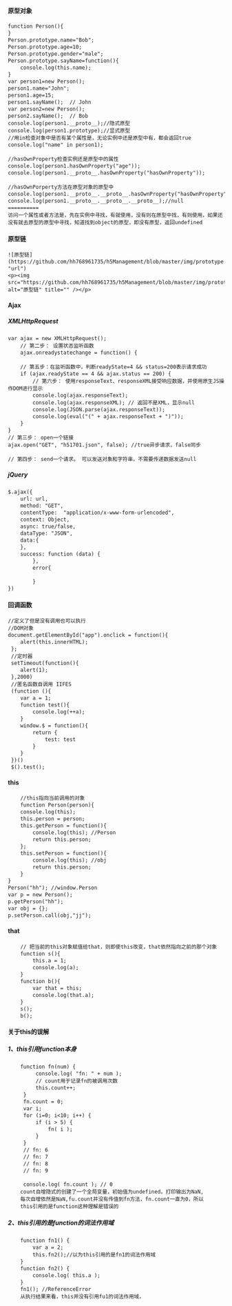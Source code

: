 #### 原型对象
	function Person(){	
	}
	Person.prototype.name="Bob";
	Person.prototype.age=10;
	Person.prototype.gender="male";
	Person.prototype.sayName=function(){
		console.log(this.name);
	}
	var person1=new Person();
	person1.name="John";
	person1.age=15;
	person1.sayName();	// John
	var person2=new Person();
	person2.sayName();	// Bob
	console.log(person1.__proto__);//隐式原型
	console.log(person1.prototype);//显式原型
	//用in检查对象中是否有某个属性是，无论实例中还是原型中有，都会返回true
	console.log("name" in person1);

	//hasOwnProperty检查实例还是原型中的属性
	console.log(person1.hasOwnProperty("age"));
	console.log(person1.__proto__.hasOwnProperty("hasOwnProperty"));

	//hasOwnPorperty方法在原型对象的原型中
	console.log(person1.__proto__.__proto__.hasOwnProperty("hasOwnProperty"));
	console.log(person1.__proto__.__proto__.__proto__);//null
	==========
	访问一个属性或者方法是，先在实例中寻找，有就使用，没有则在原型中找，有则使用，如果还没有就去原型的原型中寻找，知道找到object的原型，即没有原型，返回undefined
#### 原型链
	![原型链](https://github.com/hh768961735/h5Management/blob/master/img/prototype.png "url")
	<p><img src="https://github.com/hh768961735/h5Management/blob/master/img/prototype.png" alt="原型链" title="" /></p>
#### Ajax
##### XMLHttpRequest
	
	var ajax = new XMLHttpRequest();
		// 第二步： 设置状态监听函数
		ajax.onreadystatechange = function() {
			
		// 第五步：在监听函数中，判断readyState=4 && status=200表示请求成功
		if (ajax.readyState == 4 && ajax.status == 200) {
			// 第六步： 使用responseText、responseXML接受响应数据，并使用原生JS操作DOM进行显示
			console.log(ajax.responseText);
			console.log(ajax.responseXML); // 返回不是XML，显示null
			console.log(JSON.parse(ajax.responseText));
			console.log(eval("(" + ajax.responseText + ")"));
		}
	}
	// 第三步： open一个链接
	ajax.open("GET", "h51701.json", false); //true异步请求，false同步

	// 第四步： send一个请求。 可以发送对象和字符串，不需要传递数据发送null
##### jQuery
	$.ajax({
		url: url,
		method: "GET",
		contentType:  "application/x-www-form-urlencoded",
		context: Object,
		async: true/false,
		dataType: "JSON",
		data:{
		},
		success: function (data) {
			},
			error{
				
			}	  
	})
#### 回调函数
	//定义了但是没有调用也可以执行
	//DOM对象
	document.getElementById("app").onclick = function(){
	 	alert(this.innerHTML);
	 };
	 //定时器
	 setTimeout(function(){
	 	alert(1);
	 },2000)
	 //匿名函数自调用 IIFES
	 (function (){
	 	var a = 1;
	 	function test(){
	 		console.log(++a); 
	 	}
	 	window.$ = function(){
	 		return {
	 			test: test
	 		}
	 	}
	 })()
	 $().test();
#### this
		//this指向当前调用的对象
		function Person(person){
		console.log(this);
		this.person = person;
		this.getPerson = function(){
			console.log(this); //Person
			return this.person;
		};
		this.setPerson = function(){
			console.log(this); //obj 
			return this.person;
		}
	}
	Person("hh"); //window.Person
	var p = new Person();
	p.getPerson("hh");
	var obj = {};
	p.setPerson.call(obj,"jj");
#### that
		// 把当前的this对象赋值给that，则即使this改变，that依然指向之前的那个对象
		function s(){
			this.a = 1;
			console.log(a);
		}
		function b(){
			var that = this;
			console.log(that.a);
		}
		s();
		b();
		
#### 关于this的误解
##### 1、this引用function本身
		function fn(num) {
		     console.log( "fn: " + num );
		     // count用于记录fn的被调用次数
		     this.count++;
		 }
		 fn.count = 0;
		 var i;
		 for (i=0; i<10; i++) {
		     if (i > 5) {
		         fn( i );
		     }
		 }
		 // fn: 6
		 // fn: 7
		 // fn: 8
		 // fn: 9
		  
		 console.log( fn.count ); // 0 
		count自增隐式的创建了一个全局变量，初始值为undefined，打印输出为NaN,
		每次自增依然是NaN,fu.count并没有传值到fn方法，fn.count一直为0，所以
		this引用的是function这种理解是错误的
##### 2、this引用的是function的词法作用域
		function fn1() {
		    var a = 2;
		    this.fn2();//以为this引用的是fn1的词法作用域
		}
		function fn2() {
		    console.log( this.a );
		}
		fn1(); //ReferenceError
		从执行结果来看，this并没有引用fu1的词法作用域，